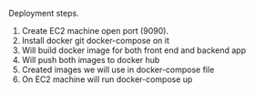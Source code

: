 
Deployment steps.

1. Create EC2 machine open port (9090).
2. Install docker git docker-compose on it
3. Will build docker image for both front end and backend app
4. Will push both images to docker hub
5. Created images we will use in docker-compose file
6. On EC2 machine will run docker-compose up
